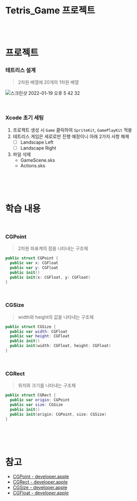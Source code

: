 # Tetris_Game 프로젝트

<br><br>

# 프로젝트
### 테트리스 설계
> 2차원 배열에 20개의 1차원 배열

![스크린샷 2022-01-19 오후 5 42 32](https://user-images.githubusercontent.com/65153742/150099664-e3e24bb6-2d55-443c-8026-ca6cbaaf9e7f.png)


<br>

### Xcode 초기 세팅
1. 프로젝트 생성 시 `Game` 클릭하여 `SpriteKit`, `GamePlayKit` 적용
2. 테트리스 게임은 세로로만 진행 예정이니 아래 2가지 사항 해제
   - [ ] Landscape Left
   - [ ] Landscape Right
3. 파일 삭제
   - GameScene.sks
   - Actions.sks

<br><br><br>

# 학습 내용

<br>


### CGPoint
> 2차원 좌표계의 점을 나타내는 구조체
```swift
public struct CGPoint {
  public var x: CGFloat
  public var y: CGFloat
  public init()
  public init(x: CGFloat, y: CGFloat)
}
```

<br>


### CGSize
> width와 height의 값을 나타내는 구조체


```swift
public struct CGSize {
  public var width: CGFloat
  public var height: CGFloat
  public init()
  public init(width: CGFloat, height: CGFloat)
}
```

<br>

### CGRect 
> 위치와 크기를 나타내는 구조체
```swift
public struct CGRect {
  public var origin: CGPoint
  public var size: CGSize
  public init()
  public init(origin: CGPoint, size: CGSize)
}
```

<br><br><br>

# 참고
- [CGPoint - developer.apple](https://developer.apple.com/documentation/coregraphics/cgpoint)
- [CGRect - developer.apple](https://developer.apple.com/documentation/coregraphics/cgrect)
- [CGSize - developer.apple](https://developer.apple.com/documentation/coregraphics/cgsize)
- [CGFloat - developer.apple](https://developer.apple.com/documentation/coregraphics/cgfloat)

